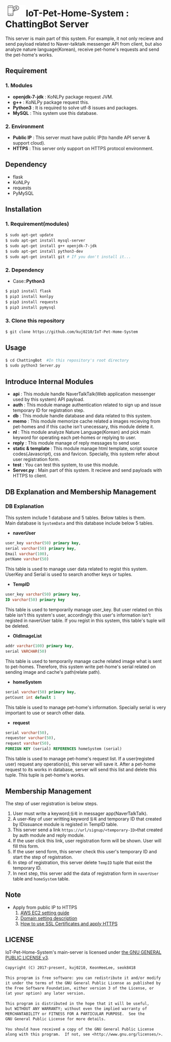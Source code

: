 
# <img src="https://github.com/kuj0210/IoT-Pet-Home-System/blob/master/.README/chatbot%20image.jpg?raw=true" width="64">IoT-Pet-Home-System : ChattingBot Server

 This server is main part of this system. For example, it not only recieve and send payload related to Naver-talktalk 
messenger API from client, but also analyze nature language(Korean), receive pet-home's requests and send the pet-home's works.


## Requirement

### 1. Modules

- **openjdk-7-jdk** : KoNLPy package request JVM.
- **g++** : KoNLPy package request this.
- **Python3** : It is required to solve utf-8 issues and packages.
- **MySQL** : This system use this database.

### 2. Environment

- **Public IP** : This server must have public IP(to handle API server & support cloud).
- **HTTPS** : This server only support on HTTPS protocol environment.

## Dependency

- flask
- KoNLPy
- requests
- PyMySQL

## Installation

### 1. Requirement(modules)

```bash
$ sudo apt-get update
$ sudo apt-get install mysql-server
$ sudo apt-get install g++ openjdk-7-jdk
$ sudo apt-get install python3-dev
$ sudo apt-get install git # If you don't install it...
```

### 2. Dependency

- Case::**Python3**
```bash
$ pip3 install flask
$ pip3 install konlpy
$ pip3 install requests
$ pip3 install pymysql
```

### 3. Clone this repository

```bash
$ git clone https://github.com/kuj0210/IoT-Pet-Home-System
```

## Usage

```bash
$ cd ChattingBot  #In this repository's root directory
$ sudo python3 Server.py
```

## Introduce Internal Modules

- **api** : This module handle NaverTalkTalk(Web application messenger used by this system) API payload.
- **auth** : This module manage authentication related to sign up and issue temporary ID for registration step. 
- **db** : This module handle database and data related to this system.
- **memo** : This module memorize cache related a images recieving from pet-homes and if this cache isn't unecessary, this module delete it.
- **nl** : This module analyze Nature Language(Korean) and pick main keyword for operating each pet-homes or replying to user.
- **reply** : This module manage of reply messages to send user.
- **static & template** : This module manage html template, script source codes(Javascript), css and favicon. Specially, this system refer about user registration form.
- **test** : You can test this system, to use this module.
- **Server.py** : Main part of this system. It recieve and send payloads with HTTPS to client.

## DB Explanation and Membership Management

### DB Explanation

This system include 1 database and 5 tables. Below tables is them. <br/>
Main database is ```SystemData``` and this database include below 5 tables.

- **naverUser**

```sql
user_key varchar(50) primary key,
serial varchar(50) primary key,
Email varchar(100),
petName varchar(50)
```

 This table is used to manage user data related to regist this system. UserKey and Serial is used to search another keys or tuples.
 
 - **TempID**
 
 ```sql
user_key varchar(50) primary key,
ID varchar(50) primary key
 ```
 
  This table is used to temporarily manage user_key. But user related on this table isn't this system's user, accordingly this user's 
  information isn't registed in naverUser table. If you regist in this system, this table's tuple will be deleted.
  
  - **OldImageList**
  
  ```sql
addr varchar(100) primary key,
serial VARCHAR(50)
  ```
  
 This table is used to temporarily manage cache related image what is sent to pet-homes. Therefore, this system write pet-home's serial
 related on sending image and cache's path(relate path).
 
 - **homeSystem**
 
 ```sql
serial varchar(50) primary key,
petCount int default 1
 ```

 This table is used to manage pet-home's information. Specially serial is very important to use or search other data.
 
 - **request**
 
 ```sql
serial varchar(50),
requestor varchar(50),
request varchar(50),
FOREIGN KEY (serial) REFERENCES homeSystem (serial)
 ```
 
 This table is used to manage pet-home's request list. If a user(registed user) request any operation(s), this server will save it.
After a pet-home request to its works in database, server will send this list and delete this tuple. This tuple is pet-home's works.


## Membership Management

The step of user registration is below steps.

1. User must write a keyword;```등록``` in messager app(NaverTalkTalk).
2. A user-Key of user writting keyword ```등록``` and temporary ID that created by IDissuance module is registed in TempID table.
3. This server send a link ```https://url/signup/<temporary-ID>```that created by auth module and reply module.
4. If the user click this link, user registration form will be shown. User will fill this form.
5. If the user send form, this server check this user's temporary ID and start the step of registration.
6. In step of registration, this server delete ```TempID``` tuple that exist the temporary ID.
7. In next step, this server add the data of registration form in ```naverUser``` table and ```homeSystem``` table.


## Note

 - Apply from public IP to HTTPS
   1. [AWS EC2 setting guide](https://github.com/kuj0210/IoT-Pet-Home-System/blob/master/.README/Notes/AWS_EC2_setting.md)
   2. [Domain setting description](https://github.com/kuj0210/IoT-Pet-Home-System/blob/master/.README/Notes/Domain_setting.md)
   3. [How to use SSL Certificates and apply HTTPS](https://github.com/kuj0210/IoT-Pet-Home-System/blob/master/.README/Notes/How_to_use_SSL_Certificates_and_apply_HTTPS.md)


## LICENSE

IoT-Pet-Home-System's main-server is licensed under [the GNU GENERAL PUBLIC LICENSE v3](https://github.com/kuj0210/IoT-Pet-Home-System/blob/master/ChattingBot/LICENSE).
 
 ```
 Copyright (C) 2017-present, kuj0210, KeonHeeLee, seok8418

This program is free software: you can redistribute it and/or modify
it under the terms of the GNU General Public License as published by
the Free Software Foundation, either version 3 of the License, or
(at your option) any later version.

This program is distributed in the hope that it will be useful,
but WITHOUT ANY WARRANTY; without even the implied warranty of
MERCHANTABILITY or FITNESS FOR A PARTICULAR PURPOSE.  See the
GNU General Public License for more details.

You should have received a copy of the GNU General Public License
along with this program.  If not, see <http://www.gnu.org/licenses/>.
```

